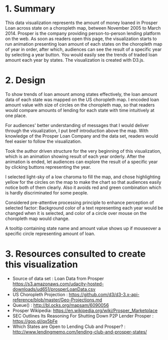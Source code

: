 
# 1. Summary

This data visualization represents the amount of money loaned in Prosper Loan across state on a choropleth map, between November 2005 to March 2014.
Prosper is the company providing person-to-person lending platform on the web. As soon as readers open this page, the visualization starts to run animation presenting loan amount of each states on the choropleth map of year in order,
after which, audiences can see the result of a specific year by selecting a year button. You would easily see the trends of traded loan amount each year by states.
The visualization is created with D3.js.


# 2. Design 

To show trends of loan amount among states effectively, the loan amount data of each state was mapped on the US choropleth map.
I encoded loan amount value with size of circles on the choropleth map,
so that readers would compare amounts of lending for each state with time intuitively at one place.

For audiences' better understanding of messages that I would deliver through the visualization, I put breif introduction above the map.
With knowledge of the Prosper Loan Company and the data set, readers would feel easier to follow the visualization.

Took the author driven structure for the very beginning of this visualization, which is an animation showing result of each year orderly.
After the animation is ended, let audiences can explore the result of a specific year by clicking buttons representing the year.

I selected light-sky of a low charoma to fill the map, and chose highlighting yellow for the circles on the map to make the chart so that audiences easily notice both of them clearly.
Also it avoids red and green combination which is hardly discriminated for some people.

Considered pre-attentive processing principle to enhance perception of selected factor: 
Background color of a text representing each year would be changed when it is selected, and color of a circle over mouse on the choropleth map would change.

A tooltip containing state name and amount value shows up if mouseover a specific circle representing amount of loan.



# 3. Resources consulted to create this visualization

- Source of data set : Loan Data from Prosper https://s3.amazonaws.com/udacity-hosted-downloads/ud651/prosperLoanData.csv
- US Choropleth Projection : https://github.com/d3/d3-3.x-api-reference/blob/master/Geo-Projections.md
- Queue() : http://bl.ocks.org/mapsam/6090056
- Prosper Wikipedia: https://en.wikipedia.org/wiki/Prosper_Marketplace
- SEC Outlines Its Reasoning For Shutting Down P2P Lender Prosper : https://goo.gl/qx5bFe
- Which States are Open to Lending Club and Prosper? : http://www.lendingmemo.com/lending-club-and-prosper-states/
